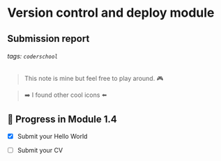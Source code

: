 # Version control and deploy module 
## Submission report

###### tags: `coderschool`

> This note is mine but feel free to play around.  :video_game:
 
> :arrow_right: I found other cool icons :arrow_left: 

## :memo: Progress in Module 1.4

- [x] Submit your Hello World
- [ ] Submit your CV

